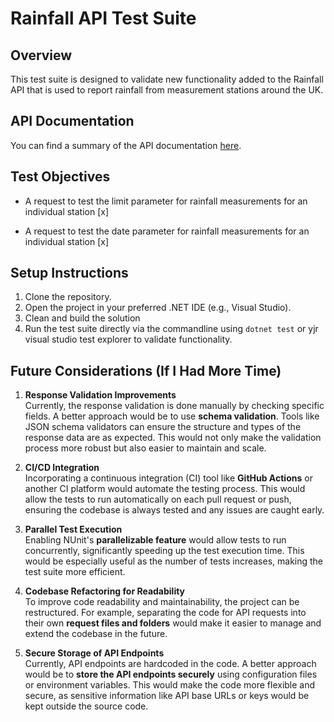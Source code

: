 # Rainfall API Test Suite

## Overview

This test suite is designed to validate new functionality added to the Rainfall API that is used to report rainfall from measurement stations around the UK.

## API Documentation

You can find a summary of the API documentation [here](https://environment.data.gov.uk/flood-monitoring/doc/rainfall#api-summary).

## Test Objectives

- A request to test the limit parameter for rainfall measurements for an individual station [x]

- A request to test the date parameter for rainfall measurements for an individual station [x]

## Setup Instructions

1. Clone the repository.
2. Open the project in your preferred .NET IDE (e.g., Visual Studio).
3. Clean and build the solution
4. Run the test suite directly via the commandline using `dotnet test` or yjr visual studio test explorer to validate functionality.

## Future Considerations (If I Had More Time)

1. **Response Validation Improvements**  
   Currently, the response validation is done manually by checking specific fields. A better approach would be to use **schema validation**. Tools like JSON schema validators can ensure the structure and types of the response data are as expected. This would not only make the validation process more robust but also easier to maintain and scale.

2. **CI/CD Integration**  
   Incorporating a continuous integration (CI) tool like **GitHub Actions** or another CI platform would automate the testing process. This would allow the tests to run automatically on each pull request or push, ensuring the codebase is always tested and any issues are caught early.

3. **Parallel Test Execution**  
   Enabling NUnit's **parallelizable feature** would allow tests to run concurrently, significantly speeding up the test execution time. This would be especially useful as the number of tests increases, making the test suite more efficient.

4. **Codebase Refactoring for Readability**  
   To improve code readability and maintainability, the project can be restructured. For example, separating the code for API requests into their own **request files and folders** would make it easier to manage and extend the codebase in the future.

5. **Secure Storage of API Endpoints**  
   Currently, API endpoints are hardcoded in the code. A better approach would be to **store the API endpoints securely** using configuration files or environment variables. This would make the code more flexible and secure, as sensitive information like API base URLs or keys would be kept outside the source code.
